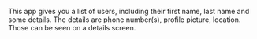This app gives you a list of users, including their first name, last name and some details.
The details are phone number(s), profile picture, location. Those can be seen on a details screen.
